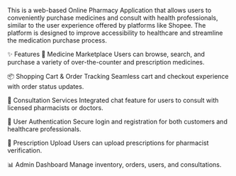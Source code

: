 This is a web-based Online Pharmacy Application that allows users to conveniently purchase medicines and consult with health professionals, similar to the user experience offered by platforms like Shopee. The platform is designed to improve accessibility to healthcare and streamline the medication purchase process.

✨ Features
🛒 Medicine Marketplace
Users can browse, search, and purchase a variety of over-the-counter and prescription medicines.

📦 Shopping Cart & Order Tracking
Seamless cart and checkout experience with order status updates.

💬 Consultation Services
Integrated chat feature for users to consult with licensed pharmacists or doctors.

🔐 User Authentication
Secure login and registration for both customers and healthcare professionals.

📑 Prescription Upload
Users can upload prescriptions for pharmacist verification.

📊 Admin Dashboard
Manage inventory, orders, users, and consultations.
